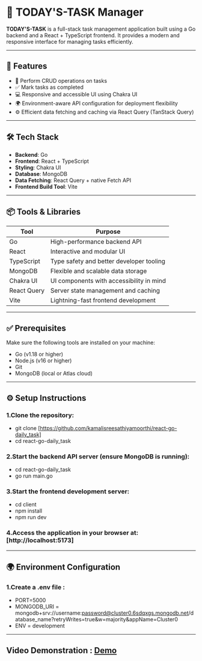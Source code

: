 # 📅 TODAY'S-TASK Manager

**TODAY'S-TASK** is a full-stack task management application built using a Go backend and a React + TypeScript frontend. It provides a modern and responsive interface for managing tasks efficiently.

---

## 🚀 Features

- 📝 Perform CRUD operations on tasks
- ✅ Mark tasks as completed
- 💻 Responsive and accessible UI using Chakra UI
- 🌍 Environment-aware API configuration for deployment flexibility
- ⚙️ Efficient data fetching and caching via React Query (TanStack Query)

---

## 🛠️ Tech Stack

- **Backend**: Go
- **Frontend**: React + TypeScript
- **Styling**: Chakra UI
- **Database**: MongoDB
- **Data Fetching**: React Query + native Fetch API
- **Frontend Build Tool**: Vite

---

## 📦 Tools & Libraries

| Tool           | Purpose                                         |
|----------------|-------------------------------------------------|
| Go             | High-performance backend API                    |
| React          | Interactive and modular UI                      |
| TypeScript     | Type safety and better developer tooling        |
| MongoDB        | Flexible and scalable data storage              |
| Chakra UI      | UI components with accessibility in mind        |
| React Query    | Server state management and caching             |
| Vite           | Lightning-fast frontend development             |

---

## ✅ Prerequisites

Make sure the following tools are installed on your machine:

- Go (v1.18 or higher)
- Node.js (v16 or higher)
- Git
- MongoDB (local or Atlas cloud)

---

## ⚙️ Setup Instructions

### 1.Clone the repository:

- git clone [https://github.com/kamalisreesathiyamoorthi/react-go-daily_task]
- cd react-go-daily_task 

### 2.Start the backend API server (ensure MongoDB is running):

- cd react-go-daily_task
- go run main.go

### 3.Start the frontend development server:

- cd client
- npm install
- npm run dev

### 4.Access the application in your browser at: [http://localhost:5173]

---

## 🌍 Environment Configuration

### 1.Create a .env file :

- PORT=5000
- MONGODB_URI = mongodb+srv://username:password@cluster0.6sdqxgs.mongodb.net/database_name?retryWrites=true&w=majority&appName=Cluster0
- ENV = development

---

## Video Demonstration : [Demo](https://drive.google.com/file/d/1d5KhNRTq9wJhX4zR11w50PgLr7SmBJa-/view?usp=sharing)

